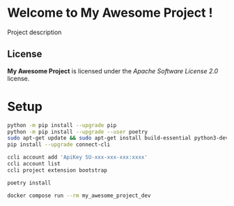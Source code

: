 # Welcome to My Awesome Project !


Project description



## License

**My Awesome Project** is licensed under the *Apache Software License 2.0* license.

# Setup
```bash
python -m pip install --upgrade pip
python -m pip install --upgrade --user poetry
sudo apt-get update && sudo apt-get install build-essential python3-dev python3-pip python3-setuptools python3-wheel python3-cffi libcairo2 libpango-1.0-0 libpangocairo-1.0-0 libgdk-pixbuf2.0-0 libffi-dev shared-mime-info git
pip install --upgrade connect-cli

ccli account add 'ApiKey SU-xxx-xxx-xxx:xxxx'
ccli account list
ccli project extension bootstrap

poetry install

docker compose run --rm my_awesome_project_dev
```
